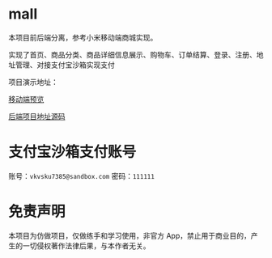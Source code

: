# mall

本项目前后端分离，参考小米移动端商城实现。

实现了首页、商品分类、商品详细信息展示、购物车、订单结算、登录、注册、地址管理、对接支付宝沙箱实现支付

项目演示地址：

[移动端预览](https://mi.zhanggin.work/)<br>

[后端项目地址源码](https://github.com/zhanggin/node-mall)

# 支付宝沙箱支付账号

账号：`vkvsku7385@sandbox.com`
密码：`111111`

# 免责声明

本项目为仿做项目，仅做练手和学习使用，非官方 App，禁止用于商业目的，产生的一切侵权著作法律后果，与本作者无关。
